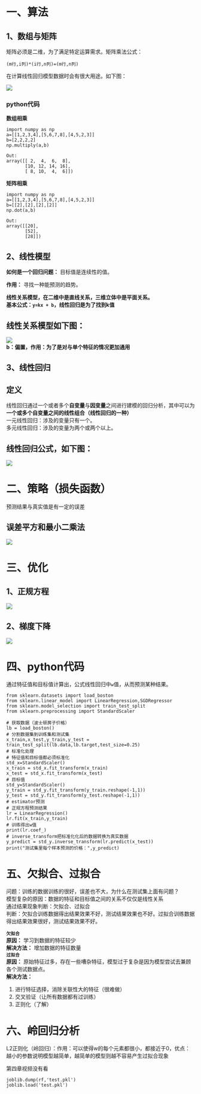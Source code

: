 # 一、算法
## 1、数组与矩阵
矩阵必须是二维，为了满足特定运算需求。矩阵乘法公式：
```
(m行,i列)*(i行,n列)=(m行,n列)
```
在计算线性回归模型数据时会有很大用途。如下图：

![](./static/线性回归/数列、矩阵.png)  
### python代码
**数组相乘**
```
import numpy as np
a=[[1,2,3,4],[5,6,7,8],[4,5,2,3]]
b=[2,2,2,2]
np.multiply(a,b)

Out: 
array([[ 2,  4,  6,  8],
       [10, 12, 14, 16],
       [ 8, 10,  4,  6]])

```
**矩阵相乘**
```
import numpy as np
a=[[1,2,3,4],[5,6,7,8],[4,5,2,3]]
b=[[2],[2],[2],[2]]
np.dot(a,b)

Out: 
array([[20],
       [52],
       [28]])

```

## 2、线性模型

**如何是一个回归问题：** 目标值是连续性的值。

**作用：** 寻找一种能预测的趋势。 

**线性关系模型，在二维中是直线关系，三维立体中是平面关系。**  
**基本公式：`y=kx + b`，线性回归是为了找到k值**

## 线性关系模型如下图：  
![](./static/线性回归/模型.png)  
**b：偏置，作用：为了是对与单个特征的情况更加通用**

## 3、线性回归
## 定义
线性回归通过一个或者多个**自变量**与**因变量**之间进行建模的回归分析，其中可以为**一个或多个自变量之间的线性组合（线性回归的一种）**  
一元线性回归：涉及的变量只有一个。  
多元线性回归：涉及的变量为两个或两个以上。

## 线性回归公式，如下图：
![](./static/线性回归/公式.png)  

# 二、策略（损失函数）
预测结果与真实值是有一定的误差
## 误差平方和最小二乘法
![](./static/线性回归/最小二乘法.png)  

# 三、优化
## 1、正规方程
![](./static/线性回归/正规方程.png)  

## 2、梯度下降
![](./static/线性回归/梯度下降.png)


# 四、python代码
通过特征值和目标值计算出，公式线性回归中`w`值，从而预测某种结果。
```
from sklearn.datasets import load_boston
from sklearn.linear_model import LinearRegression,SGDRegressor
from sklearn.model_selection import train_test_split
from sklearn.preprocessing import StandardScaler

# 获取数据（波士顿房子价格）
lb = load_boston()
# 分割数据集到训练集和测试集
x_train,x_test,y_train,y_test = train_test_split(lb.data,lb.target,test_size=0.25)
# 标准化处理
# 特征值和目标值都必须标准化
std_x=StandardScaler()
x_train = std_x.fit_transform(x_train)
x_test = std_x.fit_transform(x_test)
# 目标值
std_y=StandardScaler()
y_train = std_y.fit_transform(y_train.reshape(-1,1))
y_test = std_y.fit_transform(y_test.reshape(-1,1))
# estimator预测
# 正规方程预测结果
lr = LinearRegression()
lr.fit(x_train,y_train)
# 训练得出w值
print(lr.coef_)
# inverse_transform把标准化化后的数据转换为真实数据
y_predict = std_y.inverse_transform(lr.predict(x_test))
print("测试集里每个样本预测的价格：",y_predict)
```
# 五、欠拟合、过拟合
问题：训练的数据训练的很好，误差也不大，为什么在测试集上面有问题？  
模型复杂的原因：数据的特征和目标值之间的关系不仅仅是线性关系  
通过结果现象判断：欠拟合、过拟合  
判断：欠拟合训练数据得出结果效果不好，测试结果效果也不好。过拟合训练数据得出结果效果很好，测试结果效果不好。  

**`欠拟合`**  
**原因：** 学习到数据的特征较少  
**解决方法：** 增加数据的特征数量  
**`过拟合`**  
**原因：** 原始特征过多，存在一些嘈杂特征，模型过于复杂是因为模型尝试去兼顾各个测试数据点。  
**解决方法：** 
1. 进行特征选择，消除关联性大的特征（很难做）
2. 交叉验证（让所有数据都有过训练）
3. 正则化（了解）

# 六、岭回归分析

L2正则化（岭回归）：作用：可以使得w的每个元素都很小，都接近于0，优点：越小的参数说明模型越简单，越简单的模型则越不容易产生过拟合现象



第四章视频没有看

```
joblib.dump(rf,'test.pkl')
joblib.load('test.pkl')
```



